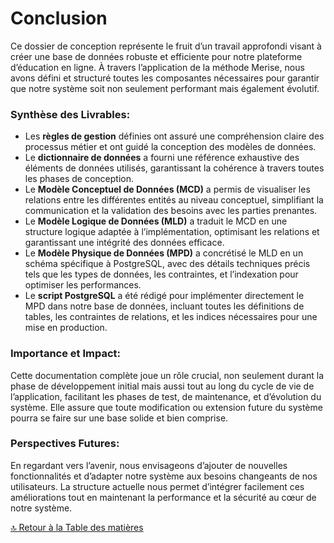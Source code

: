 # Conclusion

Ce dossier de conception représente le fruit d’un travail approfondi visant à créer une base de données robuste et efficiente pour notre plateforme d’éducation en ligne. À travers l’application de la méthode Merise, nous avons défini et structuré toutes les composantes nécessaires pour garantir que notre système soit non seulement performant mais également évolutif.

### Synthèse des Livrables:

- Les **règles de gestion** définies ont assuré une compréhension claire des processus métier et ont guidé la conception des modèles de données.
- Le **dictionnaire de données** a fourni une référence exhaustive des éléments de données utilisés, garantissant la cohérence à travers toutes les phases de conception.
- Le **Modèle Conceptuel de Données (MCD)** a permis de visualiser les relations entre les différentes entités au niveau conceptuel, simplifiant la communication et la validation des besoins avec les parties prenantes.
- Le **Modèle Logique de Données (MLD)** a traduit le MCD en une structure logique adaptée à l’implémentation, optimisant les relations et garantissant une intégrité des données efficace.
- Le **Modèle Physique de Données (MPD)** a concrétisé le MLD en un schéma spécifique à PostgreSQL, avec des détails techniques précis tels que les types de données, les contraintes, et l’indexation pour optimiser les performances.
- Le **script PostgreSQL** a été rédigé pour implémenter directement le MPD dans notre base de données, incluant toutes les définitions de tables, les contraintes de relations, et les indices nécessaires pour une mise en production.

### Importance et Impact:

Cette documentation complète joue un rôle crucial, non seulement durant la phase de développement initial mais aussi tout au long du cycle de vie de l’application, facilitant les phases de test, de maintenance, et d’évolution du système. Elle assure que toute modification ou extension future du système pourra se faire sur une base solide et bien comprise.

### Perspectives Futures:

En regardant vers l’avenir, nous envisageons d’ajouter de nouvelles fonctionnalités et d’adapter notre système aux besoins changeants de nos utilisateurs. La structure actuelle nous permet d’intégrer facilement ces améliorations tout en maintenant la performance et la sécurité au cœur de notre système.

[🔝 Retour à la Table des matières](../README.md#table-des-matieres)
